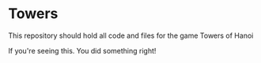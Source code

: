 Towers
======

This repository should hold all code and files for the game Towers of Hanoi

If you're seeing this. You did something right! 